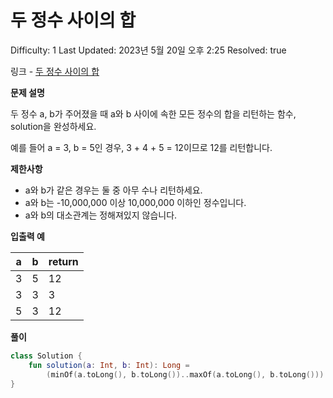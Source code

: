 # 두 정수 사이의 합

Difficulty: 1
Last Updated: 2023년 5월 20일 오후 2:25
Resolved: true

링크 - [두 정수 사이의 합](https://school.programmers.co.kr/learn/courses/30/lessons/12912)

**문제 설명**

두 정수 a, b가 주어졌을 때 a와 b 사이에 속한 모든 정수의 합을 리턴하는 함수, solution을 완성하세요.

예를 들어 a = 3, b = 5인 경우, 3 + 4 + 5 = 12이므로 12를 리턴합니다.

**제한사항**

- a와 b가 같은 경우는 둘 중 아무 수나 리턴하세요.
- a와 b는 -10,000,000 이상 10,000,000 이하인 정수입니다.
- a와 b의 대소관계는 정해져있지 않습니다.

**입출력 예**

| a | b | return |
| --- | --- | --- |
| 3 | 5 | 12 |
| 3 | 3 | 3 |
| 5 | 3 | 12 |

**풀이**

```kotlin
class Solution {
    fun solution(a: Int, b: Int): Long =
        (minOf(a.toLong(), b.toLong())..maxOf(a.toLong(), b.toLong())).reduce { acc, num -> acc + num}
}
```